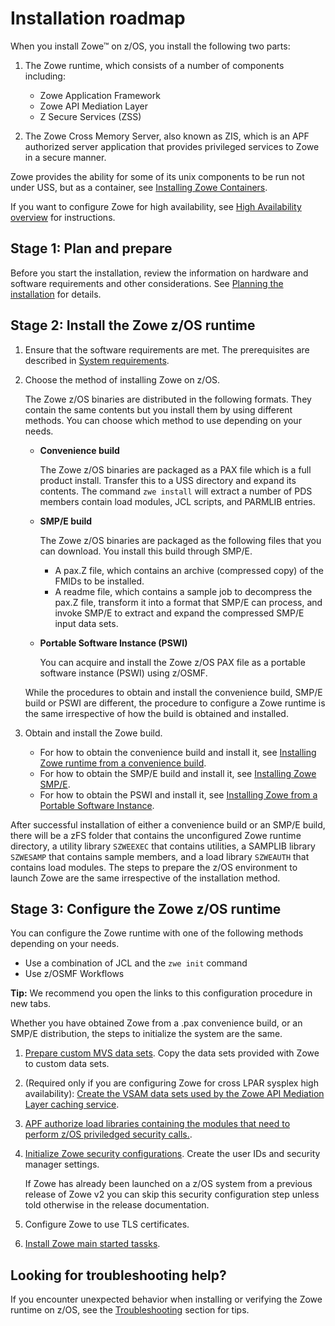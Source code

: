 # Installation roadmap

When you install Zowe&trade; on z/OS, you install the following two parts: 

1. The Zowe runtime, which consists of a number of components including: 
   - Zowe Application Framework
   - Zowe API Mediation Layer
   - Z Secure Services (ZSS)

2. The Zowe Cross Memory Server, also known as ZIS, which is an APF authorized server application that provides privileged services to Zowe in a secure manner.

Zowe provides the ability for some of its unix components to be run not under USS, but as a container, see [Installing Zowe Containers](k8s-introduction.md).

If you want to configure Zowe for high availability, see [High Availability overview](zowe-ha-overview.md) for instructions.

## Stage 1: Plan and prepare

Before you start the installation, review the information on hardware and software requirements and other considerations. See [Planning the installation](installandconfig.md) for details.

## Stage 2: Install the Zowe z/OS runtime

1. Ensure that the software requirements are met. The prerequisites are described in [System requirements](systemrequirements-zos.md).

1. Choose the method of installing Zowe on z/OS. 

   The Zowe z/OS binaries are distributed in the following formats. They contain the same contents but you install them by using different methods. You can choose which method to use depending on your needs.

   - **Convenience build**

     The Zowe z/OS binaries are packaged as a PAX file which is a full product install.  Transfer this to a USS directory and expand its contents.  The command `zwe install` will extract a number of PDS members contain load modules, JCL scripts, and PARMLIB entries. 

   - **SMP/E build**

     The Zowe z/OS binaries are packaged as the following files that you can download. You install this build through SMP/E.  
     - A pax.Z file, which contains an archive (compressed copy) of the FMIDs to be installed.
     - A readme file, which contains a sample job to decompress the pax.Z file, transform it into a format that SMP/E can process, and invoke SMP/E to extract and expand the compressed SMP/E input data sets.

   - **Portable Software Instance (PSWI)**

     You can acquire and install the Zowe z/OS PAX file as a portable software instance (PSWI) using z/OSMF.

   While the procedures to obtain and install the convenience build, SMP/E build or PSWI are different, the procedure to configure a Zowe runtime is the same irrespective of how the build is obtained and installed.

1. Obtain and install the Zowe build.

   - For how to obtain the convenience build and install it, see [Installing Zowe runtime from a convenience build](install-zowe-zos-convenience-build.md).
   - For how to obtain the SMP/E build and install it, see [Installing Zowe SMP/E](install-zowe-smpe.md).
   - For how to obtain the PSWI and install it, see [Installing Zowe from a Portable Software Instance](install-zowe-pswi.md).

After successful installation of either a convenience build or an SMP/E build, there will be a zFS folder that contains the unconfigured Zowe runtime directory, a utility library `SZWEEXEC` that contains utilities, a SAMPLIB library `SZWESAMP` that contains sample members, and a load library `SZWEAUTH` that contains load modules. The steps to prepare the z/OS environment to launch Zowe are the same irrespective of the installation method.

## Stage 3: Configure the Zowe z/OS runtime

You can configure the Zowe runtime with one of the following methods depending on your needs. 

- Use a combination of JCL and the `zwe init` command
- Use z/OSMF Workflows

**Tip:** We recommend you open the links to this configuration procedure in new tabs.

Whether you have obtained Zowe from a .pax convenience build, or an SMP/E distribution, the steps to initialize the system are the same.

1. [Prepare custom MVS data sets](initialize-mvs-datasets.md). Copy the data sets provided with Zowe to custom data sets.
1. (Required only if you are configuring Zowe for cross LPAR sysplex high availability): [Create the VSAM data sets used by the Zowe API Mediation Layer caching service](initialize-vsam-dataset.md). 
1. [APF authorize load libraries containing the modules that need to perform z/OS priviledged security calls.](apf-authorize-load-library.md).
1. [Initialize Zowe security configurations](initialize-security-configuration.md). Create the user IDs and security manager settings.

   If Zowe has already been launched on a z/OS system from a previous release of Zowe v2 you can skip this security configuration step unless told otherwise in the release documentation.

1. Configure Zowe to use TLS certificates.
1. [Install Zowe main started tassks](install-stc-members.md).

## Looking for troubleshooting help?

If you encounter unexpected behavior when installing or verifying the Zowe runtime on z/OS, see the [Troubleshooting](../troubleshoot/troubleshooting.md) section for tips.
